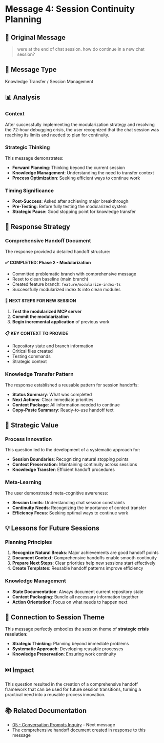 # Message 4: Session Continuity Planning

## 📝 **Original Message**
> were at the end of chat session. how do continue in a new chat session?

## 🎯 **Message Type**
Knowledge Transfer / Session Management

## 📊 **Analysis**

### **Context**
After successfully implementing the modularization strategy and resolving the 72-hour debugging crisis, the user recognized that the chat session was reaching its limits and needed to plan for continuity.

### **Strategic Thinking**
This message demonstrates:
- **Forward Planning**: Thinking beyond the current session
- **Knowledge Management**: Understanding the need to transfer context
- **Process Optimization**: Seeking efficient ways to continue work

### **Timing Significance**
- **Post-Success**: Asked after achieving major breakthrough
- **Pre-Testing**: Before fully testing the modularized system
- **Strategic Pause**: Good stopping point for knowledge transfer

## 🔄 **Response Strategy**

### **Comprehensive Handoff Document**
The response provided a detailed handoff structure:

#### **✅ COMPLETED: Phase 2 - Modularization**
- Committed problematic branch with comprehensive message
- Reset to clean baseline (main branch)
- Created feature branch: `feature/modularize-index-ts`
- Successfully modularized index.ts into clean modules

#### **🎯 NEXT STEPS FOR NEW SESSION**
1. **Test the modularized MCP server**
2. **Commit the modularization**
3. **Begin incremental application** of previous work

#### **📋 KEY CONTEXT TO PROVIDE**
- Repository state and branch information
- Critical files created
- Testing commands
- Strategic context

### **Knowledge Transfer Pattern**
The response established a reusable pattern for session handoffs:
- **Status Summary**: What was completed
- **Next Actions**: Clear immediate priorities
- **Context Package**: All information needed to continue
- **Copy-Paste Summary**: Ready-to-use handoff text

## 🎯 **Strategic Value**

### **Process Innovation**
This question led to the development of a systematic approach for:
- **Session Boundaries**: Recognizing natural stopping points
- **Context Preservation**: Maintaining continuity across sessions
- **Knowledge Transfer**: Efficient handoff procedures

### **Meta-Learning**
The user demonstrated meta-cognitive awareness:
- **Session Limits**: Understanding chat session constraints
- **Continuity Needs**: Recognizing the importance of context transfer
- **Efficiency Focus**: Seeking optimal ways to continue work

## 💡 **Lessons for Future Sessions**

### **Planning Principles**
1. **Recognize Natural Breaks**: Major achievements are good handoff points
2. **Document Context**: Comprehensive handoffs enable smooth continuity
3. **Prepare Next Steps**: Clear priorities help new sessions start effectively
4. **Create Templates**: Reusable handoff patterns improve efficiency

### **Knowledge Management**
- **State Documentation**: Always document current repository state
- **Context Packaging**: Bundle all necessary information together
- **Action Orientation**: Focus on what needs to happen next

## 🔗 **Connection to Session Theme**

This message perfectly embodies the session theme of **strategic crisis resolution**:
- **Strategic Thinking**: Planning beyond immediate problems
- **Systematic Approach**: Developing reusable processes
- **Knowledge Preservation**: Ensuring work continuity

## ⏭️ **Impact**
This question resulted in the creation of a comprehensive handoff framework that can be used for future session transitions, turning a practical need into a reusable process innovation.

## 📚 **Related Documentation**
- [05 - Conversation Prompts Inquiry](./05-conversation-prompts-inquiry.md) - Next message
- The comprehensive handoff document created in response to this message
